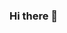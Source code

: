 ### Hi there 👋

<!--
**rahulchowdary8/rahulchowdary8** is a ✨ _special_ ✨ repository because its `README.md` (this file) appears on your GitHub profile.

Here are some ideas to get you started:

- 🔭 I’m currently working on python/web development
- 🌱 I’m currently learning python/Django/html5
- 👯 I’m looking to collaborate on different projects that would help to improve my skills
- 💬 Ask me about ...@__rahul__chowdary8
- 📫 How to reach me: ...@rahulveeravalli9999@gmail.com
-->
